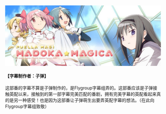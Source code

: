 ![](pic.jpg)
#### 【字幕制作者：子弹】
这部番的字幕不算是子弹制作的，是Flygroup字幕组弄的。这部番应该是子弹接触英配以来，接触到的第一部字幕完美匹配的番剧，拥有完美字幕的英配看起来真的是另一种感受！也是因为这部番让子弹萌生出要弄英配字幕的想法。（在此向Flygroup字幕组致敬）
